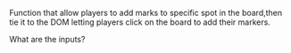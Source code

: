Function that allow players to add marks to specific spot in the board,then tie it to the DOM letting players click on the board to add their markers.

What are the inputs?